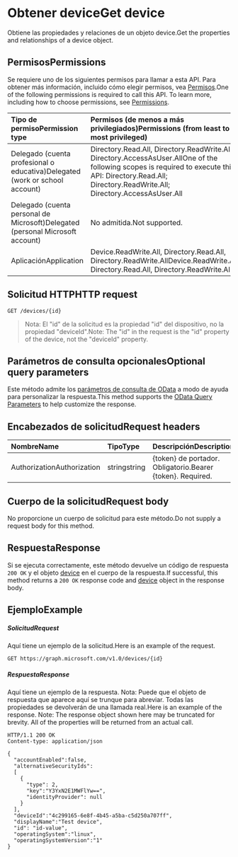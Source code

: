 # <a name="get-device"></a><span data-ttu-id="0a107-101">Obtener device</span><span class="sxs-lookup"><span data-stu-id="0a107-101">Get device</span></span>

<span data-ttu-id="0a107-102">Obtiene las propiedades y relaciones de un objeto device.</span><span class="sxs-lookup"><span data-stu-id="0a107-102">Get the properties and relationships of a device object.</span></span>
## <a name="permissions"></a><span data-ttu-id="0a107-103">Permisos</span><span class="sxs-lookup"><span data-stu-id="0a107-103">Permissions</span></span>
<span data-ttu-id="0a107-p101">Se requiere uno de los siguientes permisos para llamar a esta API. Para obtener más información, incluido cómo elegir permisos, vea [Permisos](../../../concepts/permissions_reference.md).</span><span class="sxs-lookup"><span data-stu-id="0a107-p101">One of the following permissions is required to call this API. To learn more, including how to choose permissions, see [Permissions](../../../concepts/permissions_reference.md).</span></span>


|<span data-ttu-id="0a107-106">Tipo de permiso</span><span class="sxs-lookup"><span data-stu-id="0a107-106">Permission type</span></span>      | <span data-ttu-id="0a107-107">Permisos (de menos a más privilegiados)</span><span class="sxs-lookup"><span data-stu-id="0a107-107">Permissions (from least to most privileged)</span></span>              | 
|:--------------------|:---------------------------------------------------------| 
|<span data-ttu-id="0a107-108">Delegado (cuenta profesional o educativa)</span><span class="sxs-lookup"><span data-stu-id="0a107-108">Delegated (work or school account)</span></span> | <span data-ttu-id="0a107-109">Directory.Read.All, Directory.ReadWrite.All, Directory.AccessAsUser.All</span><span class="sxs-lookup"><span data-stu-id="0a107-109">One of the following scopes is required to execute this API: Directory.Read.All; Directory.ReadWrite.All; Directory.AccessAsUser.All</span></span>    | 
|<span data-ttu-id="0a107-110">Delegado (cuenta personal de Microsoft)</span><span class="sxs-lookup"><span data-stu-id="0a107-110">Delegated (personal Microsoft account)</span></span> | <span data-ttu-id="0a107-111">No admitida.</span><span class="sxs-lookup"><span data-stu-id="0a107-111">Not supported.</span></span>    | 
|<span data-ttu-id="0a107-112">Aplicación</span><span class="sxs-lookup"><span data-stu-id="0a107-112">Application</span></span> | <span data-ttu-id="0a107-113">Device.ReadWrite.All, Directory.Read.All, Directory.ReadWrite.All</span><span class="sxs-lookup"><span data-stu-id="0a107-113">Device.ReadWrite.All, Directory.Read.All, Directory.ReadWrite.All</span></span> | 

## <a name="http-request"></a><span data-ttu-id="0a107-114">Solicitud HTTP</span><span class="sxs-lookup"><span data-stu-id="0a107-114">HTTP request</span></span>
<!-- { "blockType": "ignored" } -->
```http
GET /devices/{id}
```
> <span data-ttu-id="0a107-115">Nota: El "id" de la solicitud es la propiedad "id" del dispositivo, no la propiedad "deviceId".</span><span class="sxs-lookup"><span data-stu-id="0a107-115">Note: The "id" in the request is the "id" property of the device, not the "deviceId" property.</span></span>

## <a name="optional-query-parameters"></a><span data-ttu-id="0a107-116">Parámetros de consulta opcionales</span><span class="sxs-lookup"><span data-stu-id="0a107-116">Optional query parameters</span></span>
<span data-ttu-id="0a107-117">Este método admite los [parámetros de consulta de OData](http://developer.microsoft.com/en-us/graph/docs/overview/query_parameters) a modo de ayuda para personalizar la respuesta.</span><span class="sxs-lookup"><span data-stu-id="0a107-117">This method supports the [OData Query Parameters](http://developer.microsoft.com/en-us/graph/docs/overview/query_parameters) to help customize the response.</span></span>

## <a name="request-headers"></a><span data-ttu-id="0a107-118">Encabezados de solicitud</span><span class="sxs-lookup"><span data-stu-id="0a107-118">Request headers</span></span>
| <span data-ttu-id="0a107-119">Nombre</span><span class="sxs-lookup"><span data-stu-id="0a107-119">Name</span></span>       | <span data-ttu-id="0a107-120">Tipo</span><span class="sxs-lookup"><span data-stu-id="0a107-120">Type</span></span> | <span data-ttu-id="0a107-121">Descripción</span><span class="sxs-lookup"><span data-stu-id="0a107-121">Description</span></span>|
|:-----------|:------|:----------|
| <span data-ttu-id="0a107-122">Authorization</span><span class="sxs-lookup"><span data-stu-id="0a107-122">Authorization</span></span>  | <span data-ttu-id="0a107-123">string</span><span class="sxs-lookup"><span data-stu-id="0a107-123">string</span></span>  | <span data-ttu-id="0a107-p102">{token} de portador. Obligatorio.</span><span class="sxs-lookup"><span data-stu-id="0a107-p102">Bearer {token}. Required.</span></span> |

## <a name="request-body"></a><span data-ttu-id="0a107-126">Cuerpo de la solicitud</span><span class="sxs-lookup"><span data-stu-id="0a107-126">Request body</span></span>
<span data-ttu-id="0a107-127">No proporcione un cuerpo de solicitud para este método.</span><span class="sxs-lookup"><span data-stu-id="0a107-127">Do not supply a request body for this method.</span></span>

## <a name="response"></a><span data-ttu-id="0a107-128">Respuesta</span><span class="sxs-lookup"><span data-stu-id="0a107-128">Response</span></span>

<span data-ttu-id="0a107-129">Si se ejecuta correctamente, este método devuelve un código de respuesta `200 OK` y el objeto [device](../resources/device.md) en el cuerpo de la respuesta.</span><span class="sxs-lookup"><span data-stu-id="0a107-129">If successful, this method returns a `200 OK` response code and [device](../resources/device.md) object in the response body.</span></span>
## <a name="example"></a><span data-ttu-id="0a107-130">Ejemplo</span><span class="sxs-lookup"><span data-stu-id="0a107-130">Example</span></span>
##### <a name="request"></a><span data-ttu-id="0a107-131">Solicitud</span><span class="sxs-lookup"><span data-stu-id="0a107-131">Request</span></span>
<span data-ttu-id="0a107-132">Aquí tiene un ejemplo de la solicitud.</span><span class="sxs-lookup"><span data-stu-id="0a107-132">Here is an example of the request.</span></span>
<!-- {
  "blockType": "request",
  "name": "get_device"
}-->
```http
GET https://graph.microsoft.com/v1.0/devices/{id}
```
##### <a name="response"></a><span data-ttu-id="0a107-133">Respuesta</span><span class="sxs-lookup"><span data-stu-id="0a107-133">Response</span></span>
<span data-ttu-id="0a107-p103">Aquí tiene un ejemplo de la respuesta. Nota: Puede que el objeto de respuesta que aparece aquí se trunque para abreviar. Todas las propiedades se devolverán de una llamada real.</span><span class="sxs-lookup"><span data-stu-id="0a107-p103">Here is an example of the response. Note: The response object shown here may be truncated for brevity. All of the properties will be returned from an actual call.</span></span>
<!-- {
  "blockType": "response",
  "truncated": true,
  "@odata.type": "microsoft.graph.device"
} -->
```http
HTTP/1.1 200 OK
Content-type: application/json

{
  "accountEnabled":false,
  "alternativeSecurityIds":
  [
    {
      "type": 2,
      "key":"Y3YxN2E1MWFlYw==",
      "identityProvider": null
    }
  ],
  "deviceId":"4c299165-6e8f-4b45-a5ba-c5d250a707ff",
  "displayName":"Test device",
  "id": "id-value",
  "operatingSystem":"linux",
  "operatingSystemVersion":"1"
}
```

<!-- uuid: 8fcb5dbc-d5aa-4681-8e31-b001d5168d79
2015-10-25 14:57:30 UTC -->
<!-- {
  "type": "#page.annotation",
  "description": "Get device",
  "keywords": "",
  "section": "documentation",
  "tocPath": ""
}-->
